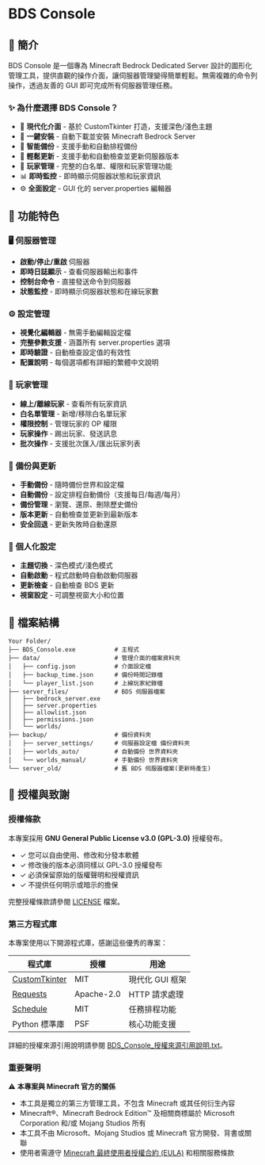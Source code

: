# BDS Console

## 📖 簡介

BDS Console 是一個專為 Minecraft Bedrock Dedicated Server 設計的圖形化管理工具，提供直觀的操作介面，讓伺服器管理變得簡單輕鬆。無需複雜的命令列操作，透過友善的 GUI 即可完成所有伺服器管理任務。

### ✨ 為什麼選擇 BDS Console？

- 🎨 **現代化介面** - 基於 CustomTkinter 打造，支援深色/淺色主題
- 🚀 **一鍵安裝** - 自動下載並安裝 Minecraft Bedrock Server
- 💾 **智能備份** - 支援手動和自動排程備份
- 🔄 **輕鬆更新** - 支援手動和自動檢查並更新伺服器版本
- 👥 **玩家管理** - 完整的白名單、權限和玩家管理功能
- 📊 **即時監控** - 即時顯示伺服器狀態和玩家資訊
- ⚙️ **全面設定** - GUI 化的 server.properties 編輯器

## 🎯 功能特色

### 🖥️ 伺服器管理
- **啟動/停止/重啟** 伺服器
- **即時日誌顯示** - 查看伺服器輸出和事件
- **控制台命令** - 直接發送命令到伺服器
- **狀態監控** - 即時顯示伺服器狀態和在線玩家數

### ⚙️ 設定管理
- **視覺化編輯器** - 無需手動編輯設定檔
- **完整參數支援** - 涵蓋所有 server.properties 選項
- **即時驗證** - 自動檢查設定值的有效性
- **配置說明** - 每個選項都有詳細的繁體中文說明

### 👥 玩家管理
- **線上/離線玩家** - 查看所有玩家資訊
- **白名單管理** - 新增/移除白名單玩家
- **權限控制** - 管理玩家的 OP 權限
- **玩家操作** - 踢出玩家、發送訊息
- **批次操作** - 支援批次匯入/匯出玩家列表

### 💾 備份與更新
- **手動備份** - 隨時備份世界和設定檔
- **自動備份** - 設定排程自動備份（支援每日/每週/每月）
- **備份管理** - 瀏覽、還原、刪除歷史備份
- **版本更新** - 自動檢查並更新到最新版本
- **安全回退** - 更新失敗時自動還原

### 🎨 個人化設定
- **主題切換** - 深色模式/淺色模式
- **自動啟動** - 程式啟動時自動啟動伺服器
- **更新檢查** - 自動檢查 BDS 更新
- **視窗設定** - 可調整視窗大小和位置

## 📁 檔案結構

```
Your Folder/
├── BDS_Console.exe           # 主程式
├── data/                     # 管理介面的檔案資料夾
│   ├── config.json           # 介面設定檔
│   ├── backup_time.json      # 備份時間記錄檔
│   └── player_list.json      # 上線玩家紀錄檔
├── server_files/             # BDS 伺服器檔案
│   ├── bedrock_server.exe
│   ├── server.properties
│   ├── allowlist.json
│   ├── permissions.json
│   └── worlds/               
├── backup/                   # 備份資料夾
│   ├── server_settings/      # 伺服器設定檔 備份資料夾
│   ├── worlds_auto/          # 自動備份 世界資料夾
│   └── worlds_manual/        # 手動備份 世界資料夾
└── server_old/               # 舊 BDS 伺服器檔案(更新時產生)
```

## 📝 授權與致謝

### 授權條款

本專案採用 **GNU General Public License v3.0 (GPL-3.0)** 授權發布。

- ✓ 您可以自由使用、修改和分發本軟體
- ✓ 修改後的版本必須同樣以 GPL-3.0 授權發布
- ✓ 必須保留原始的版權聲明和授權資訊
- ✓ 不提供任何明示或暗示的擔保

完整授權條款請參閱 [LICENSE](LICENSE) 檔案。

### 第三方程式庫

本專案使用以下開源程式庫，感謝這些優秀的專案：

| 程式庫 | 授權 | 用途 |
|--------|------|------|
| [CustomTkinter](https://github.com/TomSchimansky/CustomTkinter) | MIT | 現代化 GUI 框架 |
| [Requests](https://github.com/psf/requests) | Apache-2.0 | HTTP 請求處理 |
| [Schedule](https://github.com/dbader/schedule) | MIT | 任務排程功能 |
| Python 標準庫 | PSF | 核心功能支援 |

詳細的授權來源引用說明請參閱 [BDS_Console_授權來源引用說明.txt](BDS_Console_授權來源引用說明.txt)。

### 重要聲明

⚠️ **本專案與 Minecraft 官方的關係**

- 本工具是獨立的第三方管理工具，不包含 Minecraft 或其任何衍生內容
- Minecraft®、Minecraft Bedrock Edition™ 及相關商標屬於 Microsoft Corporation 和/或 Mojang Studios 所有
- 本工具不由 Microsoft、Mojang Studios 或 Minecraft 官方開發、背書或關聯
- 使用者需遵守 [Minecraft 最終使用者授權合約 (EULA)](https://www.minecraft.net/eula) 和相關服務條款
  
